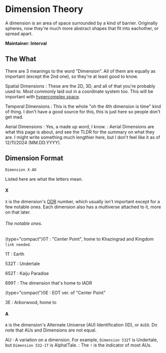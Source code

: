 # Dimension Theory

<tldr>
A dimension is an area of space surrounded by a kind of barrier. Originally spheres, now they're much more abstract shapes that fit into eachother, or spread apart.
</tldr>

**Maintainer: Interval**



## The What

There are 3 meanings to the word "Dimension". All of them are equally as important (except the 2nd one), so they're at least good to know.

Spatial Dimensions
: These are the 2D, 3D, and all of that you're probably used to. Most commonly laid out in a coordinate system too. This will be important with [hypercomplex space](HypCom.md).

Temporal Dimensions
: This is the whole "oh the 4th dimension is time" kind of thing.
I don't have a good source for this, this is just here so people don't get mad.

Aerial Dimensions
: Yes, a made up word, I know.
: Aerial Dimensions are what this page is about, and see the TLDR for the summary on what they are.
I might write something much lengthier here, but I don't feel like it as of 12/11/2024 (MM.DD.YYYY).

## Dimension Format

`Dimension X-AO`

Listed here are what the letters mean.

#### X

`X` is the dimension's [ODR](ODR.md) number, which usually isn't important except for a few notable ones. Each dimension also has a multiverse attached to it, more on that later.

###### The notable ones.

<tabs group="omniverse">
<tab id="t1" title="TFCT" group-key="tfct">

{type="compact"}0T
: "Center Point", home to Khazingrad and Kingdom `link needed`.

1T
: Earth

532T
: Undertale

652T
: Kaiju Paradise

699T
: The dimension that's home to IADR

</tab>
<tab id="e1" title="EOT" group-key="eot">

{type="compact"}0E
: EOT ver. of "Center Point"

3E
: Arborwood, home to 

</tab>
</tabs>

#### A

`A` is the dimension's Alternate Universe (AU) Identification (ID), or `AUID`.
Do note that AUs and Dimensions are not equal.

AU
: A variation on a dimension. For example, `Dimension 532T` is Undertale, but `Dimension 532-1T` is Alpha!Tale.
: The `!` is the indicator of most AUs.
